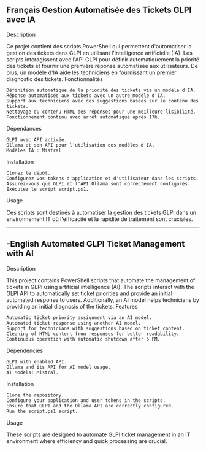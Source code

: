 Français
Gestion Automatisée des Tickets GLPI avec IA
-
Description

Ce projet contient des scripts PowerShell qui permettent d'automatiser la gestion des tickets dans GLPI en utilisant l'intelligence artificielle (IA). Les scripts interagissent avec l'API GLPI pour définir automatiquement la priorité des tickets et fournir une première réponse automatisée aux utilisateurs. De plus, un modèle d'IA aide les techniciens en fournissant un premier diagnostic des tickets.
Fonctionnalités

    Définition automatique de la priorité des tickets via un modèle d'IA.
    Réponse automatisée aux tickets avec un autre modèle d'IA.
    Support aux techniciens avec des suggestions basées sur le contenu des tickets.
    Nettoyage du contenu HTML des réponses pour une meilleure lisibilité.
    Fonctionnement continu avec arrêt automatique après 17h.

Dépendances

    GLPI avec API activée.
    Ollama et son API pour l'utilisation des modèles d'IA.
    Modèles IA : Mistral

Installation

    Clonez le dépôt.
    Configurez vos tokens d'application et d'utilisateur dans les scripts.
    Assurez-vous que GLPI et l'API Ollama sont correctement configurés.
    Exécutez le script script.ps1.

Usage

Ces scripts sont destinés à automatiser la gestion des tickets GLPI dans un environnement IT où l'efficacité et la rapidité de traitement sont cruciales.

--------------------------------------------------------------------------------------------------------------------------------------------------------
-English
Automated GLPI Ticket Management with AI
-
Description

This project contains PowerShell scripts that automate the management of tickets in GLPI using artificial intelligence (AI). The scripts interact with the GLPI API to automatically set ticket priorities and provide an initial automated response to users. Additionally, an AI model helps technicians by providing an initial diagnosis of the tickets.
Features

    Automatic ticket priority assignment via an AI model.
    Automated ticket response using another AI model.
    Support for technicians with suggestions based on ticket content.
    Cleaning of HTML content from responses for better readability.
    Continuous operation with automatic shutdown after 5 PM.

Dependencies

    GLPI with enabled API.
    Ollama and its API for AI model usage.
    AI Models: Mistral.

Installation

    Clone the repository.
    Configure your application and user tokens in the scripts.
    Ensure that GLPI and the Ollama API are correctly configured.
    Run the script.ps1 script.

Usage

These scripts are designed to automate GLPI ticket management in an IT environment where efficiency and quick processing are crucial.
